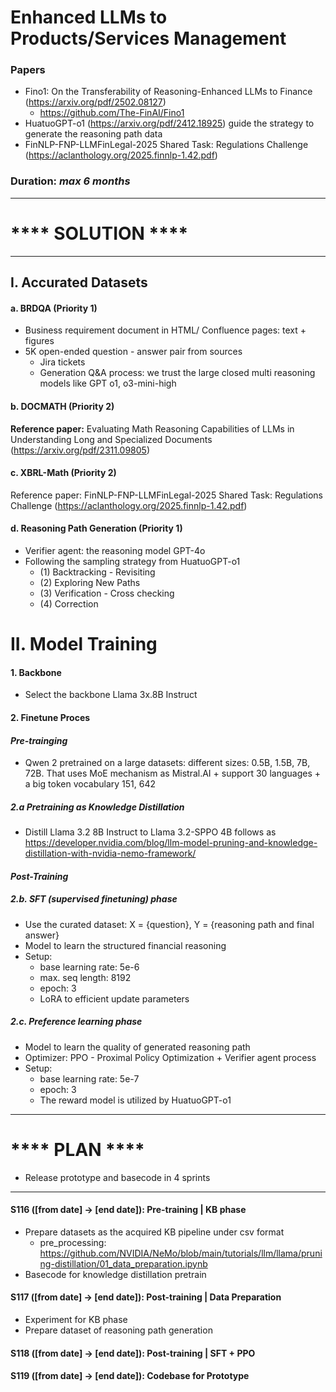 # Enhanced LLMs to Products/Services Management

### **Papers**

- Fino1: On the Transferability of Reasoning-Enhanced LLMs to Finance (https://arxiv.org/pdf/2502.08127)
  - https://github.com/The-FinAI/Fino1
- HuatuoGPT-o1 (https://arxiv.org/pdf/2412.18925) guide the strategy to generate the reasoning path data
- FinNLP-FNP-LLMFinLegal-2025 Shared Task: Regulations Challenge (https://aclanthology.org/2025.finnlp-1.42.pdf)

### **Duration**: *max 6 months*


---

# **** SOLUTION ****

---



## I. Accurated Datasets

#### a. BRDQA (Priority 1)

- Business requirement document in HTML/ Confluence pages: text + figures
- 5K open-ended question - answer pair from sources
  - Jira tickets
  - Generation Q&A process: we trust the large closed multi reasoning models like GPT o1, o3-mini-high

#### b. DOCMATH (Priority 2)

**Reference paper:** Evaluating Math Reasoning Capabilities of LLMs in Understanding Long and Specialized Documents (https://arxiv.org/pdf/2311.09805)

#### c. XBRL-Math (Priority 2)

Reference paper: FinNLP-FNP-LLMFinLegal-2025 Shared Task: Regulations Challenge (https://aclanthology.org/2025.finnlp-1.42.pdf)

#### d. Reasoning Path Generation (Priority 1)

- Verifier agent: the reasoning model GPT-4o
- Following the sampling strategy from HuatuoGPT-o1
  - (1) Backtracking - Revisiting
  - (2) Exploring New Paths
  - (3) Verification - Cross checking
  - (4) Correction

# II. Model Training

#### 1. Backbone

- Select the backbone Llama 3x.8B Instruct

#### 2. Finetune Proces

#### *Pre-trainging*

- Qwen 2 pretrained on a large datasets: different sizes: 0.5B, 1.5B, 7B, 72B. That uses MoE mechanism as Mistral.AI + support 30 languages + a big token vocabulary 151, 642

##### 2.a Pretraining as Knowledge Distillation

- Distill Llama 3.2 8B Instruct to Llama 3.2-SPPO 4B follows as https://developer.nvidia.com/blog/llm-model-pruning-and-knowledge-distillation-with-nvidia-nemo-framework/



#### *Post-Training*

##### 2.b. SFT (supervised finetuning) phase

- Use the curated dataset: X = {question}, Y = {reasoning path and final answer}
- Model to learn the structured financial reasoning
- Setup:
  - base learning rate: 5e-6
  - max. seq length: 8192
  - epoch: 3
  - LoRA to efficient update parameters

##### 2.c. Preference learning phase

- Model to learn the quality of generated reasoning path
- Optimizer: PPO - Proximal Policy Optimization + Verifier agent process
- Setup:
  - base learning rate: 5e-7
  - epoch: 3
  - The reward model is utilized by HuatuoGPT-o1

---

# **** PLAN  ****

- Release prototype and basecode in 4 sprints

---

#### S116 ([from date]    -> [end date]): Pre-training | KB phase

- Prepare datasets as the acquired KB pipeline under csv format
  - pre_processing: https://github.com/NVIDIA/NeMo/blob/main/tutorials/llm/llama/pruning-distillation/01_data_preparation.ipynb
- Basecode for knowledge distillation pretrain

#### S117 ([from date]    -> [end date]): Post-training | Data Preparation

- Experiment for KB phase
- Prepare dataset of reasoning path generation

#### S118 ([from date]    -> [end date]): Post-training | SFT + PPO

#### S119 ([from date]    -> [end date]): Codebase for Prototype
